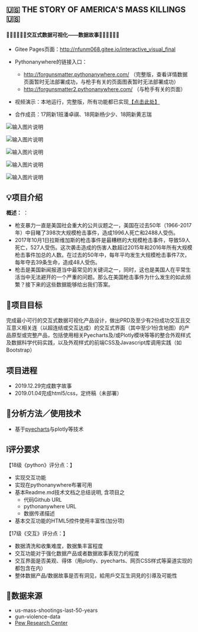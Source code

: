 ## 🇺🇸 THE STORY OF AMERICA'S MASS KILLINGS 🇺🇸
#### ✍🏻✍🏻✍🏻交互式数据可视化——数据故事✍🏻✍🏻✍🏻

- Gitee Pages页面：http://nfunm068.gitee.io/interactive_visual_final
- Pythonanywhere的链接入口：
    - http://forgunsmatter.pythonanywhere.com/  （完整版，查看详情数据页面暂时无法部署成功，与枪手有关的页面图表暂时无法部署成功）
    - http://forgunsmatter2.pythonanywhere.com/  （与枪手有关的页面）

- 视频演示：本地运行，完整版，所有功能都已实现[【点击此处】](http://mpvideo.qpic.cn/0bf2lqaamaaa3qantoirg5pfaxgdazoaabqa.f10002.mp4?dis_k=f5ab8a91d2e8136c26db79c3b1291482&dis_t=1578231375)
- 合作成员：17网新1班潘卓祺、18网新杨少少、18网新黄志瑞

![输入图片说明](https://images.gitee.com/uploads/images/2020/0105/231747_9760aac7_1532279.gif "01.gif")

![输入图片说明](https://images.gitee.com/uploads/images/2020/0105/232452_b4905ef4_1532279.gif "02.gif")

![输入图片说明](https://images.gitee.com/uploads/images/2020/0105/232508_d3c1e1b0_1532279.gif "03.gif")

![输入图片说明](https://images.gitee.com/uploads/images/2020/0105/232801_9e8f53a3_1532279.gif "04.gif")

![输入图片说明](https://images.gitee.com/uploads/images/2020/0105/233128_4ba8502c_1532279.gif "05.gif")

## 💡项目介绍

**概述：** ：
- 枪支暴力一直是美国社会重大的公共议题之一，美国在过去50年（1966-2017年）中目睹了398次大规模枪击事件，造成1996人死亡和2488人受伤。
- 2017年10月1日拉斯维加斯的枪击事件是最糟糕的大规模枪击事件，导致59人死亡，527人受伤。这次袭击造成的伤害人数超过2015年和2016年所有大规模枪击事件加总的人数。在过去的50年中，每年平均发生大规模枪击事件7次，每年夺去39条生命，造成48人受伤。
- 枪击是美国新闻报道当中最常见的关键词之一，同时，这也是美国人在平常生活当中无法避开的一个严重的问题。那么在美国枪击事件为什么发生的如此频繁？接下来的这些数据能够给出我们答案。

## 🎯项目目标
完成最小可行的交互式数据可视化产品设计，做出PRD及至少有2份成功交互且交互意义相关连（以超连结或交互达成）的交互式界面（其中至少1份含地图）的产品原型或完整产品，包括使用相关Pyecharts及/或Plotly模块等等的整合外观样式及数据科学代码实践，以及外观样式的前端CSS及Javascript库调用实践（如Bootstrap）

## 项目进程
- 2019.12.29完成数字故事
- 2019.01.04完成html5/css，定终稿（未部署）


## 📝分析方法／使用技术
- 基于[pyecharts](https://pyecharts.org/#/zh-cn/intro)与plotly等技术


## ❕评分要求
【18级《python》评分点：】
- 实现交互功能 
- 实现在pythonanywhere布署可用
- 基本Readme.md技术文档之总结说明, 含项目之
    - 代码Github URL
    - pythonanywhere URL
    - 数据传递描述
- 基本交互功能的HTML5控件使用丰富性(加分项)

【17级《交互》评分点：】
- 数据清洗和收集难度，数据集丰富程度
- 交互功能对于强化数据产品或者数据故事表现力的程度
- 交互界面是否美观、得体（用plotly、pyecharts、网页CSS样式等渠道实现的都包含在内）
- 整体数据产品/数据故事是否有洞见，給用戶交互生洞見的引導及可能性


## 🔗数据来源
- us-mass-shootings-last-50-years
- gun-violence-data 
- [Pew Research Center](https://www.pewresearch.org/)


